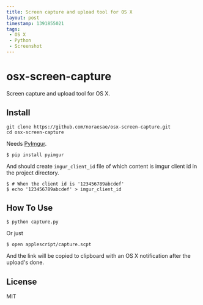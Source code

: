 ```yaml
---
title: Screen capture and upload tool for OS X
layout: post
timestamp: 1391855021
tags:
 - OS X
 - Python
 - Screenshot
---
```


osx-screen-capture
==================

Screen capture and upload tool for OS X.

Install
-------

```
git clone https://github.com/noraesae/osx-screen-capture.git
cd osx-screen-capture
```

Needs [PyImgur](https://github.com/Damgaard/PyImgur).

```
$ pip install pyimgur
```

And should create `imgur_client_id` file of which content is imgur client id in the project directory.

```
$ # When the client id is '123456789abcdef'
$ echo '123456789abcdef' > imgur_client_id
```

How To Use
----------

```
$ python capture.py
```

Or just

```
$ open applescript/capture.scpt
```

And the link will be copied to clipboard with an OS X notification after the upload's done.

License
-------

MIT
